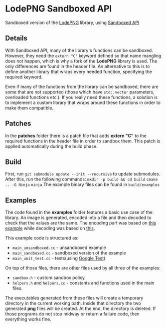 # LodePNG Sandboxed API

Sandboxed version of the [LodePNG](https://github.com/lvandeve/lodepng) library, using [Sandboxed API](https://github.com/google/sandboxed-api)

## Details

With Sandboxed API, many of the library's functions can be sandboxed. However, they need the `extern "C"` keyword defined so that name mangling does not happen, which is why a fork of the **LodePNG** library is used. The only differences are found in the header file. An alternative to this is to define another library that wraps every needed function, specifying the required keyword.

Even if many of the functions from the library can be sandboxed, there are some that are not supported (those which have `std::vector` parameters, overloaded functions etc.). If you really need these functions, a solution is to implement a custom library that wraps around these functions in order to make them compatible.

## Patches

In the **patches** folder there is a patch file that adds **extern "C"** to the required functions in the header file in order to sandbox them. This patch is applied automatically during the build phase.

## Build

First, run `git submodule update --init --recursive` to update submodules.
After this, run the following commands:
`mkdir -p build && cd build`
`cmake .. -G Ninja`
`ninja`
The example binary files can be found in `build/examples`

## Examples

The code found in the **examples** folder features a basic use case of the library. An image is generated, encoded into a file and then decoded to check that the values are the same. The encoding part was based on [this example](https://github.com/lvandeve/lodepng/blob/master/examples/example_encode.c) while decoding was based on [this](https://github.com/lvandeve/lodepng/blob/master/examples/example_decode.c).

This example code is structured as:
- `main_unsandboxed.cc` - unsandboxed example
- `main_sandboxed.cc` - sandboxed version of the example
- `main_unit_test.cc` - tests(using [Google Test](https://github.com/google/googletest)).

On top of those files, there are other files used by all three of the examples:
- `sandbox.h` - custom sandbox policy
- `helpers.h` and `helpers.cc` - constants and functions used in the main files.

The executables generated from these files will create a temporary directory in the current working path. Inside that directory the two generated **png** files will be created. At the end, the directory is deleted. If those programs do not stop midway or return a failure code, then everything works fine.
